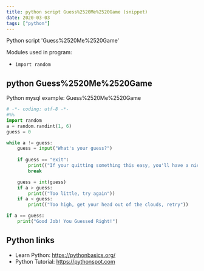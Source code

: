 ```yaml
---
title: python script Guess%2520Me%2520Game (snippet)
date: 2020-03-03
tags: ["python"]
---
```

Python script 'Guess%2520Me%2520Game'


Modules used in program: 
* `import random`

## python Guess%2520Me%2520Game

Python mysql example: Guess%2520Me%2520Game

```python
# -*- coding: utf-8 -*-
#%%
import random
a = random.randint(1, 6)
guess = 0

while a != guess:  
    guess = input("What's your guess?")
    
    if guess == "exit":
        print(("If your quitting something this easy, you'll have a nice time at mc donald's"))
        break 

    guess = int(guess)
    if a > guess:
        print(("Too little, try again"))
    if a < guess:
        print(("Too high, get your head out of the clouds, retry"))

if a == guess:
    print("Good Job! You Guessed Right!")

```

## Python links

- Learn Python: https://pythonbasics.org/
- Python Tutorial: https://pythonspot.com
